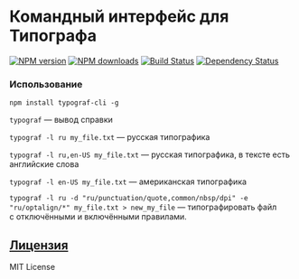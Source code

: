 Командный интерфейс для Типографа
=============================
[![NPM version](https://img.shields.io/npm/v/typograf-cli.svg?style=flat)](https://www.npmjs.com/package/typograf-cli)
[![NPM downloads](https://img.shields.io/npm/dm/typograf-cli.svg?style=flat)](https://www.npmjs.com/package/typograf-cli)
[![Build Status](https://img.shields.io/travis/typograf/typograf-cli.svg?style=flat)](https://travis-ci.org/typograf/typograf-cli)
[![Dependency Status](https://img.shields.io/david/typograf/typograf-cli.svg?style=flat)](https://david-dm.org/typograf/typograf-cli)

### Использование
```
npm install typograf-cli -g
```
`typograf` — вывод справки

`typograf -l ru my_file.txt` — русская типографика

`typograf -l ru,en-US my_file.txt` — русская типографика, в тексте есть английские слова

`typograf -l en-US my_file.txt` — американская типографика

`typograf -l ru -d "ru/punctuation/quote,common/nbsp/dpi" -e "ru/optalign/*" my_file.txt > new_my_file` — типографировать файл с отключёнными и включёнными правилами.

## [Лицензия](./LICENSE.md)
MIT License
